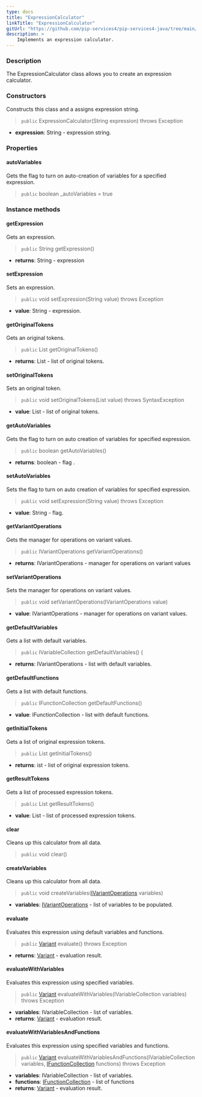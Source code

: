 ```yaml
---
type: docs
title: "ExpressionCalculator"
linkTitle: "ExpressionCalculator"
gitUrl: "https://github.com/pip-services4/pip-services4-java/tree/main/pip-services4-expressions-java"
description: > 
    Implements an expression calculator.
---
```


### Description
The ExpressionCalculator class allows you to create an expression calculator.

### Constructors
Constructs this class and a assigns expression string.

> `public` ExpressionCalculator(String expression) throws Exception

- **expression**: String - expression string.


### Properties

#### autoVariables
Gets the flag to turn on auto-creation of variables for a specified expression.

> `public` boolean _autoVariables = true


### Instance methods

#### getExpression
Gets an expression.
> `public` String getExpression()

- **returns**: String - expression
  
#### setExpression
Sets an expression.
> `public` void setExpression(String value) throws Exception

- **value**: String - expression.

#### getOriginalTokens
Gets an original tokens.
> `public` List<Token> getOriginalTokens()

- **returns**: List<Token> - list of original tokens.

#### setOriginalTokens
Sets an original token.
> `public` void setOriginalTokens(List<Token> value) throws SyntaxException

- **value**: List<Token> - list of original tokens.

#### getAutoVariables
Gets the flag to turn on auto creation of variables for specified expression.
> `public` boolean getAutoVariables()

- **returns**: boolean - flag .

#### setAutoVariables
Sets the flag to turn on auto creation of variables for specified expression.
> `public` void setExpression(String value) throws Exception

- **value**: String - flag.

#### getVariantOperations
Gets the manager for operations on variant values.
> `public` IVariantOperations getVariantOperations()

- **returns**: IVariantOperations - manager for operations on variant values

#### setVariantOperations
Sets the manager for operations on variant values.
> `public` void setVariantOperations(IVariantOperations value)

- **value**: IVariantOperations - manager for operations on variant values.

#### getDefaultVariables
Gets a list with default variables.
> `public` IVariableCollection getDefaultVariables() {

- **returns**: IVariantOperations - list with default variables.

#### getDefaultFunctions
Gets a list with default functions.
> `public` IFunctionCollection getDefaultFunctions()

- **value**: IFunctionCollection - list with default functions.

#### getInitialTokens
Gets a list of original expression tokens.
> `public` List<ExpressionToken> getInitialTokens()

- **returns**: ist<ExpressionToken> - list of original expression tokens.

#### getResultTokens
Gets a list of processed expression tokens.
> `public` List<ExpressionToken> getResultTokens()

- **value**: List<ExpressionToken> - list of processed expression tokens.

#### clear
Cleans up this calculator from all data.
> `public` void clear()

#### createVariables
Cleans up this calculator from all data.
> `public` void createVariables([IVariantOperations](../../variants/ivariant_operations) variables)

- **variables**: [IVariantOperations](../../variants/ivariant_operations) - list of variables to be populated.

#### evaluate
Evaluates this expression using default variables and functions.

> `public` [Variant](../../variants/variant) evaluate() throws Exception

- **returns**: [Variant](../../variants/variant) - evaluation result.

#### evaluateWithVariables
Evaluates this expression using specified variables.

> `public` [Variant](../../variants/variant) evaluateWithVariables(IVariableCollection variables) throws Exception

- **variables**: IVariableCollection - list of variables.
- **returns**: [Variant](../../variants/variant) - evaluation result.

#### evaluateWithVariablesAndFunctions
Evaluates this expression using specified variables and functions.

> `public` [Variant](../../variants/variant) evaluateWithVariablesAndFunctions(IVariableCollection variables, [IFunctionCollection](../functions/ifunction_collection) functions) throws Exception

- **variables**: IVariableCollection - list of variables.
- **functions**: [IFunctionCollection](../functions/ifunction_collection) - list of functions
- **returns**: [Variant](../../variants/variant) - evaluation result.
